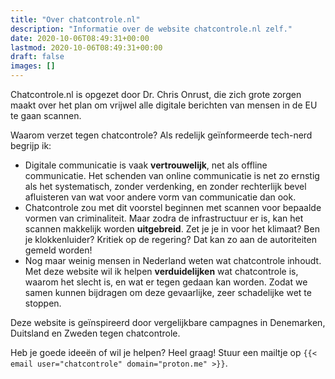 ```yaml
---
title: "Over chatcontrole.nl"
description: "Informatie over de website chatcontrole.nl zelf."
date: 2020-10-06T08:49:31+00:00
lastmod: 2020-10-06T08:49:31+00:00
draft: false
images: []
---
```


Chatcontrole.nl is opgezet door Dr. Chris Onrust, die zich grote zorgen maakt over het plan om vrijwel alle digitale berichten van mensen in de EU te gaan scannen.

Waarom verzet tegen chatcontrole? Als redelijk geïnformeerde tech-nerd begrijp ik:

- Digitale communicatie is vaak **vertrouwelijk**, net als offline communicatie. Het schenden van online communicatie is net zo ernstig als het systematisch, zonder verdenking, en zonder rechterlijk bevel afluisteren van wat voor andere vorm van communicatie dan ook.
- Chatcontrole zou met dit voorstel beginnen met scannen voor bepaalde vormen van criminaliteit. Maar zodra de infrastructuur er is, kan het scannen makkelijk worden **uitgebreid**. Zet je je in voor het klimaat? Ben je klokkenluider? Kritiek op de regering? Dat kan zo aan de autoriteiten gemeld worden!
- Nog maar weinig mensen in Nederland weten wat chatcontrole inhoudt. Met deze website wil ik helpen **verduidelijken** wat chatcontrole is, waarom het slecht is, en wat er tegen gedaan kan worden. Zodat we samen kunnen bijdragen om deze gevaarlijke, zeer schadelijke wet te stoppen.

Deze website is geïnspireerd door vergelijkbare campagnes in Denemarken, Duitsland en Zweden tegen chatcontrole.

Heb je goede ideeën of wil je helpen? Heel graag! Stuur een mailtje op `{{< email user="chatcontrole" domain="proton.me" >}}`.
